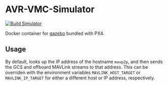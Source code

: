 # AVR-VMC-Simulator

[![Build Simulator](https://github.com/nathanvaughn/AVR-VMC-Simulator/actions/workflows/build.yml/badge.svg)](https://github.com/nathanvaughn/AVR-VMC-Simulator/actions/workflows/build.yml)

Docker container for [gazebo](https://docs.px4.io/main/en/sim_gazebo_gz/) bundled with PX4.


## Usage

By default, looks up the IP address of the hostname `mavp2p`, and then sends
the GCS and offboard MAVLink streams to that address.
This can be overriden with the environment variables `MAVLINK_HOST_TARGET` or
`MAVLINK_IP_TARGET` for either a different host or IP address, respectively.
